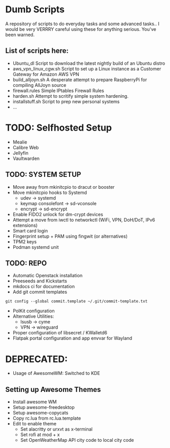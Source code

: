Dumb Scripts
============

A repository of scripts to do everyday tasks and some advanced tasks.. I would be very VERRRY careful using these for anything serious. You've been warned.

List of scripts here:
---------------------

+ Ubuntu_dl Script to download the latest nightly build of an Ubuntu distro
+ aws_vpn_linux_cgw.sh Script to set up a Linux instance as a Customer Gateway for Amazon AWS VPN 
+ build_alljoyn.sh A desperate attempt to prepare RaspberryPi for compiling AllJoyn source
+ firewall.rules Simple IPtables Firewall Rules
+ harden.sh Attempt to scritify simple system hardening.
+ installstuff.sh Script to prep new personal systems
+ ...

# TODO: Selfhosted Setup

- Mealie
- Calibre Web
- Jellyfin
- Vaultwarden

## TODO: SYSTEM SETUP

- Move away from mkinitcpio to dracut or booster
- Move mkinitcpio hooks to Systemd
    - udev -> systemd
    - keymap consolefont -> sd-vconsole
    - encrypt -> sd-encrypt
- Enable FIDO2 unlock for dm-crypt devices
- Attempt a move from iwctl to networkctl (WiFi, VPN, DoH/DoT, IPv6 extensions)
- Smart card login
- Fingerprint setup + PAM using fingwit (or alternatives)
- TPM2 keys
- Podman systemd unit

## TODO: REPO

- Automatic Openstack installation
- Preeseeds and Kickstarts
- mkdocs ci for documentation
- Add git commit templates

```
git config --global commit.template ~/.git/commit-template.txt

```
- PolKit configuration
- Alternative Utilities:
    - lsusb -> cyme
    - VPN -> wireguard
- Proper configuration of libsecret / KWalletd6
- Flatpak portal configuration and app envvar for Wayland


# DEPRECATED:

- Usage of AwesomeWM: Switched to KDE

## Setting up Awesome Themes

- Install awesome WM
- Setup awesome-freedesktop
- Setup awesome-copycats
- Copy rc.lua from rc.lua.template
- Edit to enable theme
  - Set alacritty or urxvt as x-terminal
  - Set rofi at mod + x
  - Set OpenWeatherMap API city code to local city code

